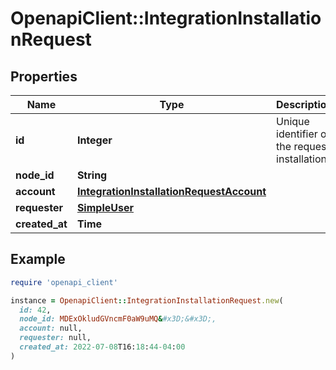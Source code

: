 # OpenapiClient::IntegrationInstallationRequest

## Properties

| Name | Type | Description | Notes |
| ---- | ---- | ----------- | ----- |
| **id** | **Integer** | Unique identifier of the request installation. |  |
| **node_id** | **String** |  | [optional] |
| **account** | [**IntegrationInstallationRequestAccount**](IntegrationInstallationRequestAccount.md) |  |  |
| **requester** | [**SimpleUser**](SimpleUser.md) |  |  |
| **created_at** | **Time** |  |  |

## Example

```ruby
require 'openapi_client'

instance = OpenapiClient::IntegrationInstallationRequest.new(
  id: 42,
  node_id: MDExOkludGVncmF0aW9uMQ&#x3D;&#x3D;,
  account: null,
  requester: null,
  created_at: 2022-07-08T16:18:44-04:00
)
```

